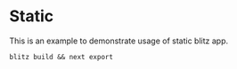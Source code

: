 # Static

This is an example to demonstrate usage of static blitz app.

```
blitz build && next export
```
